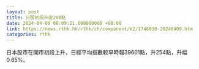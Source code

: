 ```yaml
---
layout: post
title: 日股初段升逾200點
date: 2024-04-09 08:09:21.000000000 +08:00
link: https://news.rthk.hk/rthk/ch/component/k2/1748030-20240409.htm
categories: rthk
---
```


日本股市在開市初段上升，日經平均指數較早時報39601點，升254點，升幅0.65%。
